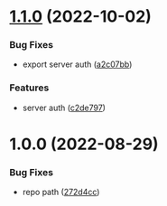 # [1.1.0](https://github.com/entropic-bond/entropic-bond-firebase-admin/compare/v1.0.0...v1.1.0) (2022-10-02)


### Bug Fixes

* export server auth ([a2c07bb](https://github.com/entropic-bond/entropic-bond-firebase-admin/commit/a2c07bb8ebe5c52be94fc5d58fe2888e291fb79c))


### Features

* server auth ([c2de797](https://github.com/entropic-bond/entropic-bond-firebase-admin/commit/c2de797cba4753825fcaa396bca79b501a7536c3))

# 1.0.0 (2022-08-29)


### Bug Fixes

* repo path ([272d4cc](https://github.com/entropic-bond/entropic-bond-firebase-admin/commit/272d4ccb5d11d54840b3e07b1bb969010ec7971e))
